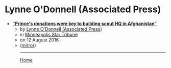 # Lynne O'Donnell (Associated Press)

 - [**"Prince's donations were key to building scout HQ in Afghanistan"**](https://www.startribune.com/american-at-home-in-afghanistan-with-some-help-from-prince/389999081/)<ul><li>by [Lynne O'Donnell (Associated Press)](../../../authors/associated-press/lynne-o-donnell/index.md)</li><li>in [Minneapolis Star Tribune](https://www.startribune.com/)</li><li>on 12 August 2016</li><li>([mirror](https://web.archive.org/web/*/https://www.startribune.com/american-at-home-in-afghanistan-with-some-help-from-prince/389999081/))</li><ul>

----

[Home](../index.md)
